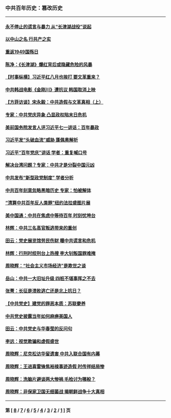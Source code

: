 ### 中共百年历史：篡改历史
---
#### [永不停止的谎言与暴力 从“长津湖战役”说起](../../pages/nf1176115/n13494094.md?01280430) 
#### [以中山之名 行共产之实](../../pages/nf1176115/n13346437.md?01280430) 
#### [重返1949国殇日](../../pages/nf1176115/n13346372.md?01280430) 
#### [陈净：《长津湖》爆红背后或隐藏危险的风暴](../../pages/nf1176115/n13314364.md?01280430) 
#### [【时事纵横】习近平红八月也挨打 要文革重来？](../../pages/nf1176115/n13231393.md?01280430) 
#### [中共韩战电影《金刚川》遭抗议 韩国取消上映](../../pages/nf1176115/n13219114.md?01280430) 
#### [【方菲访谈】宋永毅：中共造假与文革真相（上）](../../pages/nf1176115/n13200760.md?01280430) 
#### [专家：中共党庆异象 凸显政权陷末日危机](../../pages/nf1176115/n13067084.md?01280430) 
#### [美前国务院发言人评习近平七一讲话：百年暴政](../../pages/nf1176115/n13066986.md?01280430) 
#### [习近平发“头破血流”威胁 蓬佩奥解析](../../pages/nf1176115/n13063604.md?01280430) 
#### [习近平“百年党庆”讲话 学者：重复喊口号](../../pages/nf1176115/n13061411.md?01280430) 
#### [解决台湾问题？专家：中共才是分裂中国元凶](../../pages/nf1176115/n13060811.md?01280430) 
#### [中共发布“新型政党制度” 学者分析](../../pages/nf1176115/n13056354.md?01280430) 
#### [中共百年刻意忽略黑暗历史 专家：怕被解体](../../pages/nf1176115/n13056056.md?01280430) 
#### [“清算中共百年反人类罪”纽约法拉盛图片展](../../pages/nf1176115/n13052220.md?01280430) 
#### [美中国通：中共在焦虑中等待百年 时刻忧垮台](../../pages/nf1176115/n13048820.md?01280430) 
#### [林辉：中共三名高官叛逃带来的重创](../../pages/nf1176115/n13035206.md?01280430) 
#### [田云：党史展览馆劳民伤财 曝中共谎言和危机](../../pages/nf1176115/n13033900.md?01280430) 
#### [林辉：行刑时绞刑台上热搜 李大钊叛国罪难掩](../../pages/nf1176115/n13031965.md?01280430) 
#### [周晓辉：“社会主义市场经济”是欺世之谈](../../pages/nf1176115/n13024090.md?01280430) 
#### [岳山：中共一大旧址升级 四桩不堪事挥之不去](../../pages/nf1176115/n13021697.md?01280430) 
#### [张菁：长征是溃败逃亡还是北上抗日？](../../pages/nf1176115/n13020585.md?01280430) 
#### [【中共党史】建党的罪恶本质：苏联豢养](../../pages/nf1176115/n13011888.md?01280430) 
#### [中共党史披露当年如何麻痹美国人](../../pages/nf1176115/n12966400.md?01280430) 
#### [田云：中共党史与华春莹的反问句](../../pages/nf1176115/n12765178.md?01280430) 
#### [李远：视觉欺骗和虚假盛世](../../pages/nf1176115/n12993376.md?01280430) 
#### [周晓辉：尼克松访华留遗害 中共入联合国有内幕](../../pages/nf1176115/n12991422.md?01280430) 
#### [周晓辉：王进喜雷锋焦裕禄事迹造假 时传祥结局惨](../../pages/nf1176115/n12985497.md?01280430) 
#### [周晓辉：洗脑片避谈两大惨祸 毛检讨为哪般？](../../pages/nf1176115/n12971285.md?01280430) 
#### [周晓辉：非保家卫国无细菌战 揭朝鲜战争十大真相](../../pages/nf1176115/n12954161.md?01280430) 

---
#### 第 [ [8](./8.md?01280430) / [7](./7.md?01280430) / [6](./6.md?01280430) / [5](./5.md?01280430) / [4](./4.md?01280430) / [3](./3.md?01280430) / [2](./2.md?01280430) / [1](./1.md?01280430) ] 页
